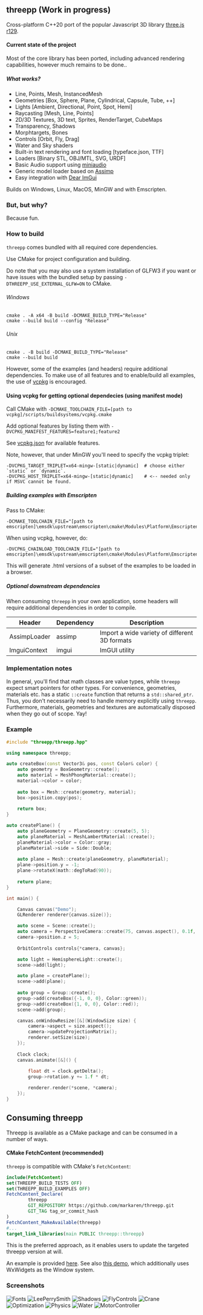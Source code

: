 ## threepp (Work in progress)

Cross-platform C++20 port of the popular Javascript 3D library [three.js](https://github.com/mrdoob/three.js/) [r129](https://github.com/mrdoob/three.js/tree/r129).


#### Current state of the project

Most of the core library has been ported, including advanced rendering capabilities, 
however much remains to be done..

##### What works?

* Line, Points, Mesh, InstancedMesh
* Geometries [Box, Sphere, Plane, Cylindrical, Capsule, Tube, ++]  
* Lights [Ambient, Directional, Point, Spot, Hemi]
* Raycasting [Mesh, Line, Points]
* 2D/3D Textures, 3D text, Sprites, RenderTarget, CubeMaps
* Transparency, Shadows
* Morphtargets, Bones
* Controls [Orbit, Fly, Drag]
* Water and Sky shaders
* Built-in text rendering and font loading [typeface.json, TTF]
* Loaders [Binary STL, OBJ/MTL, SVG, URDF]
* Basic Audio support using [miniaudio](https://miniaud.io/docs/manual/index.html)
* Generic model loader based on [Assimp](https://github.com/assimp/assimp)
* Easy integration with [Dear ImGui](https://github.com/ocornut/imgui)

Builds on Windows, Linux, MacOS, MinGW and with Emscripten.

### But, but why?

Because fun. 


### How to build

`threepp` comes bundled with all required core dependencies. 

Use CMake for project configuration and building.

Do note that you may also use a system installation of GLFW3 if you want or have issues with the bundled setup by passing
`-DTHREEPP_USE_EXTERNAL_GLFW=ON` to CMake.

###### Windows
```shell
cmake . -A x64 -B build -DCMAKE_BUILD_TYPE="Release"
cmake --build build --config "Release"
```

###### Unix
```shell
cmake . -B build -DCMAKE_BUILD_TYPE="Release"
cmake --build build
```

However, some of the examples (and headers) require additional dependencies. 
To make use of all features and to enable/build all examples, the use of [vcpkg](https://vcpkg.io/en/index.html) is encouraged.

#### Using vcpkg for getting optional dependecies (using manifest mode)

Call CMake with `-DCMAKE_TOOLCHAIN_FILE=[path to vcpkg]/scripts/buildsystems/vcpkg.cmake`

Add optional features by listing them with `-DVCPKG_MANIFEST_FEATURES=feature1;feature2`

See [vcpkg.json](vcpkg.json) for available features.

Note, however, that under MinGW you'll need to specify the vcpkg triplet:
```shell
-DVCPKG_TARGET_TRIPLET=x64-mingw-[static|dynamic]  # choose either `static` or `dynamic`.
-DVCPKG_HOST_TRIPLET=x64-mingw-[static|dynamic]    # <-- needed only if MSVC cannot be found. 
```

##### Building examples with Emscripten

Pass to CMake:
```shell
-DCMAKE_TOOLCHAIN_FILE="[path to emscripten]\emsdk\upstream\emscripten\cmake\Modules\Platform\Emscripten.cmake"
```
When using vcpkg, however, do:
```shell
-DVCPKG_CHAINLOAD_TOOLCHAIN_FILE="[path to emscripten]\emsdk\upstream\emscripten\cmake\Modules\Platform\Emscripten.cmake"
```
This will generate .html versions of a subset of the examples to be loaded in a browser.


##### Optional downstream dependencies

When consuming `threepp` in your own application, 
some headers will require additional dependencies in order to compile.

| **Header**   | **Dependency** | **Description**                               |
|--------------|----------------|-----------------------------------------------|
| AssimpLoader | assimp         | Import a wide variety of different 3D formats |
| ImguiContext | imgui          | ImGUI utility                                 |


### Implementation notes

In general, you'll find that math classes are value types, while `threepp` expect smart pointers for other types. 
For convenience, geometries, materials etc. has a static `::create` function that returns a `std::shared_ptr`.
Thus, you don't necessarily need to handle memory explicitly using `threepp`.
Furthermore, materials, geometries and textures are automatically disposed when they go out of scope.
Yay!

### Example

```cpp
#include "threepp/threepp.hpp"

using namespace threepp;

auto createBox(const Vector3& pos, const Color& color) {
    auto geometry = BoxGeometry::create();
    auto material = MeshPhongMaterial::create();
    material->color = color;
    
    auto box = Mesh::create(geometry, material);
    box->position.copy(pos);
    
    return box;
}

auto createPlane() {
    auto planeGeometry = PlaneGeometry::create(5, 5);
    auto planeMaterial = MeshLambertMaterial::create();
    planeMaterial->color = Color::gray;
    planeMaterial->side = Side::Double;
    
    auto plane = Mesh::create(planeGeometry, planeMaterial);
    plane->position.y = -1;
    plane->rotateX(math::degToRad(90));
    
    return plane;
}

int main() {

    Canvas canvas("Demo");
    GLRenderer renderer{canvas.size()};

    auto scene = Scene::create();
    auto camera = PerspectiveCamera::create(75, canvas.aspect(), 0.1f, 100);
    camera->position.z = 5;
    
    OrbitControls controls{*camera, canvas};

    auto light = HemisphereLight::create();
    scene->add(light);

    auto plane = createPlane();
    scene->add(plane);
    
    auto group = Group::create();
    group->add(createBox({-1, 0, 0}, Color::green));
    group->add(createBox({1, 0, 0}, Color::red));
    scene->add(group);

    canvas.onWindowResize([&](WindowSize size) {
        camera->aspect = size.aspect();
        camera->updateProjectionMatrix();
        renderer.setSize(size);
    });
    
    Clock clock;
    canvas.animate([&]() {
        
        float dt = clock.getDelta();
        group->rotation.y += 1.f * dt;

        renderer.render(*scene, *camera);
    });
}

```

## Consuming threepp

Threepp is available as a CMake package and can be consumed in a number of ways.

#### CMake FetchContent (recommended)

`threepp` is compatible with CMake's `FetchContent`:

```cmake
include(FetchContent)
set(THREEPP_BUILD_TESTS OFF)
set(THREEPP_BUILD_EXAMPLES OFF)
FetchContent_Declare(
        threepp
        GIT_REPOSITORY https://github.com/markaren/threepp.git
        GIT_TAG tag_or_commit_hash
)
FetchContent_MakeAvailable(threepp)
#...
target_link_libraries(main PUBLIC threepp::threepp)
```

This is the preferred approach, as it enables users to update the targeted threepp version at will.

An example is provided [here](tests/threepp_fetchcontent_test).
See also [this demo](https://github.com/markaren/threepp_wxwidgets), which additionally uses WxWidgets as the Window system.


### Screenshots
![Fonts](doc/screenshots/fonts.png)
![LeePerrySmith](doc/screenshots/LeePerrySmith.png)
![Shadows](doc/screenshots/Shadows.PNG)
![FlyControls](doc/screenshots/fly.PNG)
![Crane](doc/screenshots/crane.png)
![Optimization](doc/screenshots/Optimization.PNG)
![Physics](doc/screenshots/instanced_physics.PNG)
![Water](doc/screenshots/OlympicOctopus.PNG)
![MotorController](doc/screenshots/motor_controller.PNG)
